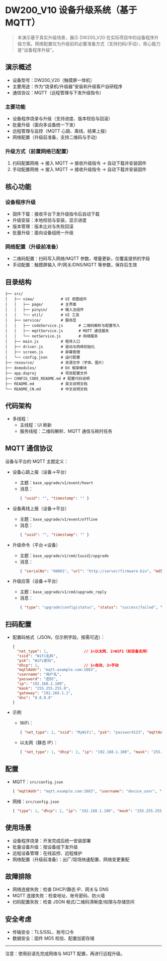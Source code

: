 # **DW200_V10 设备升级系统（基于 MQTT）**

> 本演示基于真实升级场景，展示 DW200_V20 在实际项目中的设备程序升级方案。网络配置仅为升级前的必要准备方式（支持扫码/手动），核心能力是“设备程序升级”。

## 演示概述

- 设备型号：DW200_V20（触摸屏一体机）
- 主要用途：作为“烧录机/升级器”安装和升级客户自研程序
- 通信协议：MQTT（远程管理与下发升级指令）

### 主要功能
- 设备程序烧录与升级（支持进度、版本校验与回滚）
- 批量升级（面向多设备统一下发）
- 远程管理与监控（MQTT 心跳、离线、结果上报）
- 网络配置（升级前准备，支持二维码与手动）

### 升级方式（前置网络已配置）
1. 扫码配置网络 → 接入 MQTT → 接收升级指令 → 自动下载并安装固件
2. 手动配置网络 → 接入 MQTT → 接收升级指令 → 自动下载并安装固件

## 核心功能

### 设备程序升级
- 固件下载：接收平台下发升级指令后自动下载
- 升级安装：本地校验与安装，显示进度
- 版本管理：版本比对与失败回滚
- 批量升级：面向设备组统一升级

### 网络配置（升级前准备）
- 二维码配置：扫码写入网络/MQTT 参数，增量更新，仅覆盖提供的字段
- 手动配置：触摸屏输入 IP/网关/DNS/MQTT 等参数，保存后生效

## 目录结构

```
├── src/
│   ├── view/            # UI 视图组件
│   │   ├── page/        # 主界面
│   │   ├── pinyin/      # 输入法组件
│   │   └── util/        # UI 工具
│   ├── service/         # 服务层
│   │   ├── codeService.js       # 二维码解析与配置写入
│   │   ├── mqttService.js       # MQTT 通信服务
│   │   └── netService.js        # 网络服务
│   ├── main.js          # 程序入口
│   ├── driver.js        # 驱动与网络初始化
│   ├── screen.js        # 屏幕管理
│   └── config.json      # 运行配置
├── resource/            # 资源文件（字体、图片）
├── dxmodules/           # DX 框架模块
├── app.dxproj           # 项目配置文件
├── CONFIG_CODE_README.md # 配置代码说明
├── README.md            # 英文说明文档
└── README_CN.md         # 中文说明文档
```

## 代码架构

- 多线程：
  - 主线程：UI 刷新
  - 服务线程：二维码解析、MQTT 通信与耗时任务

## MQTT 通信协议

设备与平台的 MQTT 主题定义：

- 设备心跳上报（设备→平台）
  - 主题：`base_upgrade/v1/event/heart`
  - 消息：
    ```json
    { "uuid": "", "timestamp": "" }
    ```

- 设备离线上报（设备→平台）
  - 主题：`base_upgrade/v1/event/offline`
  - 消息：
    ```json
    { "uuid": "", "timestamp": "" }
    ```

- 升级命令（平台→设备）
  - 主题：`base_upgrade/v1/cmd/{uuid}/upgrade`
  - 消息：
    ```json
    { "serialNo": "00001", "url": "http://server/firmware.bin", "md5": "abc123def456", "timestamp": "2024-01-01T12:00:00Z" }
    ```

- 升级应答（设备→平台）
  - 主题：`base_upgrade/v1/cmd/upgrade_reply`
  - 消息：
    ```json
    { "type": "upgrade|config|status", "status": "success|failed", "message": "描述", "timestamp": "2024-01-01T12:00:00Z" }
    ```

## 扫码配置

- 配置码格式（JSON，仅示例字段，按需可选）：
  ```json
  {
    "net_type": 1,                // 1=以太网, 2=WiFi（如设备支持）
    "ssid": "WiFi名称",
    "psk": "WiFi密码",
    "dhcp": 1,                    // 1=自动, 2=手动
    "mqttAddr": "mqtt.example.com:1883",
    "username": "用户名",
    "password": "密码",
    "ip": "192.168.1.100",
    "mask": "255.255.255.0",
    "gateway": "192.168.1.1",
    "dns": "8.8.8.8"
  }
  ```

- 示例
  - WiFi：
    ```json
    { "net_type": 2, "ssid": "MyWiFi", "psk": "password123", "mqttAddr": "mqtt.example.com:1883" }
    ```
  - 以太网（静态 IP）：
    ```json
    { "net_type": 1, "dhcp": 2, "ip": "192.168.1.100", "mask": "255.255.255.0", "gateway": "192.168.1.1", "dns": "8.8.8.8", "mqttAddr": "mqtt.example.com:1883" }
    ```

## 配置

- MQTT：`src/config.json`
  ```json
  { "mqttAddr": "mqtt.example.com:1883", "username": "device_user", "password": "device_pass" }
  ```
- 网络：`src/config.json`
  ```json
  { "type": 1, "dhcp": 2, "ip": "192.168.1.100", "mask": "255.255.255.0", "gateway": "192.168.1.1", "dns": "8.8.8.8" }
  ```

## 使用场景

- 设备程序烧录：开发完成后统一安装部署
- 批量设备升级：按设备组下发升级
- 远程设备管理：在线监控、远程维护
- 网络配置（升级前准备）：出厂/现场快速配置、网络变更重配

## 故障排除

- 网络连接失败：检查 DHCP/静态 IP、网关与 DNS
- MQTT 连接失败：检查地址、账号密码、防火墙
- 扫码配置失败：检查 JSON 格式/二维码清晰度/权限与存储空间

## 安全考虑

- 传输安全：TLS/SSL、账号口令
- 数据安全：固件 MD5 校验、配置加密存储

---

注意：使用前请先完成网络与 MQTT 配置，再进行远程升级。
